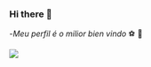 ### Hi there 👋

-*Meu perfil é o milior bien vindo* ⚽ 💙

![](https://media1.tenor.com/m/tP7v1dUc2y0AAAAd/ronaldinho-ronaldinho-gaucho.gif)
